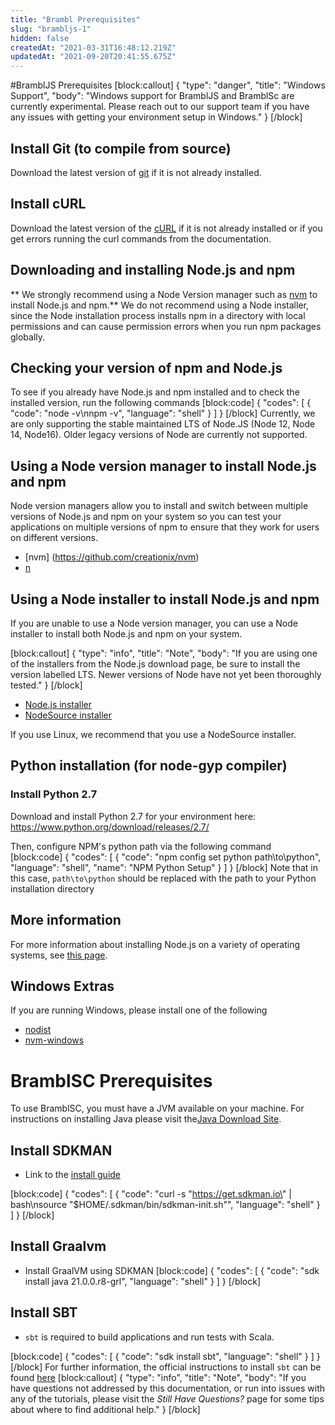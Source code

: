 ```yaml
---
title: "Brambl Prerequisites"
slug: "brambljs-1"
hidden: false
createdAt: "2021-03-31T16:48:12.219Z"
updatedAt: "2021-09-20T20:41:55.675Z"
---
```

#BramblJS Prerequisites
[block:callout]
{
  "type": "danger",
  "title": "Windows Support",
  "body": "Windows support for BramblJS and BramblSc are currently experimental. Please reach out to our support team if you have any issues with getting your environment setup in Windows."
}
[/block]
## Install Git (to compile from source) 

Download the latest version of [git](https://git-scm.com/downloads) if it is not already installed.

## Install cURL

Download the latest version of the [cURL](https://curl.haxx.se/download.html) if it is not already installed or if you get errors running the curl commands from the documentation.

## Downloading and installing Node.js and npm

** We strongly recommend using a Node Version manager such as [nvm](https://github.com/nvm-sh/nvm) to install Node.js and npm.** We do not recommend using a Node installer, since the Node installation process installs npm in a directory with local permissions and can cause permission errors when you run npm packages globally. 

## Checking your version of npm and Node.js
 To see if you already have Node.js and npm installed and to check the installed version, run the following commands 
[block:code]
{
  "codes": [
    {
      "code": "node -v\nnpm -v",
      "language": "shell"
    }
  ]
}
[/block]
Currently, we are only supporting the stable maintained LTS of Node.JS (Node 12, Node 14, Node16). Older legacy versions of Node are currently not supported.

## Using a Node version manager to install Node.js and npm

Node version managers allow you to install and switch between multiple versions of Node.js and npm on your system so you can test your applications on multiple versions of npm to ensure that they work for users on different versions. 

* [nvm] (https://github.com/creationix/nvm)
* [n](https://github.com/tj/n)

## Using a Node installer to install Node.js and npm
If you are unable to use a Node version manager, you can use a Node installer to install both Node.js and npm on your system. 


[block:callout]
{
  "type": "info",
  "title": "Note",
  "body": "If you are using one of the installers from the Node.js download page, be sure to install the version labelled LTS. Newer versions of Node have not yet been thoroughly tested."
}
[/block]
* [Node.js installer](https://nodejs.org/en/download/)
* [NodeSource installer](https://github.com/nodesource/distributions)

If you use Linux, we recommend that you use a NodeSource installer. 

## Python installation (for node-gyp compiler)
### Install Python 2.7

Download and install Python 2.7 for your environment here: https://www.python.org/download/releases/2.7/

Then, configure NPM's python path via the following command
[block:code]
{
  "codes": [
    {
      "code": "npm config set python path\\to\\python",
      "language": "shell",
      "name": "NPM Python Setup"
    }
  ]
}
[/block]
Note that in this case, `path\to\python` should be replaced with the path to your Python installation directory

## More information
For more information about installing Node.js on a variety of operating systems, see [this page](https://nodejs.org/en/download/package-manager/).

## Windows Extras

If you are running Windows, please install one of the following

* [nodist](https://github.com/marcelklehr/nodist)
* [nvm-windows](https://github.com/coreybutler/nvm-windows)

# BramblSC Prerequisites

To use BramblSC, you must have a JVM available on your machine. For instructions on installing Java please visit the[Java Download Site](https://www.java.com/en/download/).

## Install SDKMAN
* Link to the [install guide](https://sdkman.io/install)


[block:code]
{
  "codes": [
    {
      "code": "curl -s \"https://get.sdkman.io\" | bash\nsource \"$HOME/.sdkman/bin/sdkman-init.sh\"",
      "language": "shell"
    }
  ]
}
[/block]
## Install Graalvm
* Install GraalVM using SDKMAN
[block:code]
{
  "codes": [
    {
      "code": "sdk install java 21.0.0.r8-grl",
      "language": "shell"
    }
  ]
}
[/block]
## Install SBT
* `sbt` is required to build applications and run tests with Scala. 

[block:code]
{
  "codes": [
    {
      "code": "sdk install sbt",
      "language": "shell"
    }
  ]
}
[/block]
For further information, the official instructions to install `sbt` can be found [here](https://www.scala-sbt.org/1.x/docs/Installing-sbt-on-Linux.html)
[block:callout]
{
  "type": "info",
  "title": "Note",
  "body": "If you have questions not addressed by this documentation, or run into issues with any of the tutorials, please visit the *Still Have Questions?* page for some tips about where to find additional help."
}
[/block]